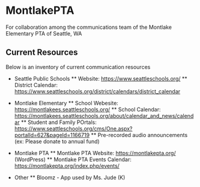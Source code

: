 # MontlakePTA
For collaboration among the communications team of the Montlake Elementary PTA of Seattle, WA

## Current Resources
Below is an inventory of current communication resources

* Seattle Public Schools
** Website: https://www.seattleschools.org/
** District Calendar: https://www.seattleschools.org/district/calendars/district_calendar

* Montlake Elementary
** School Webesite: https://montlakees.seattleschools.org/
** School Calendar: https://montlakees.seattleschools.org/about/calendar_and_news/calendar
** Student and Family POrtals: https://www.seattleschools.org/cms/One.aspx?portalId=627&pageId=1166719
** Pre-recorded audio announcements (ex: Please donate to annual fund)

* Montlake PTA
** Montlake PTA Website: https://montlakepta.org/ (WordPress)
** Montlake PTA Events Calendar: https://montlakepta.org/index.php/events/

* Other
** Bloomz - App used by Ms. Jude (K)

